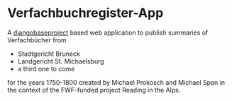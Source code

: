 # Verfachbuchregister-App

A [djangobaseproject](https://github.com/acdh-oeaw/djangobaseproject) based web application to publish summaries of Verfachbücher from

* Stadtgericht Bruneck
* Landgericht St. Michaelsburg
* a third one to come

for the years 1750-1800 created by Michael Prokosch and Michael Span in the context of the FWF-funded project Reading in the Alps.
